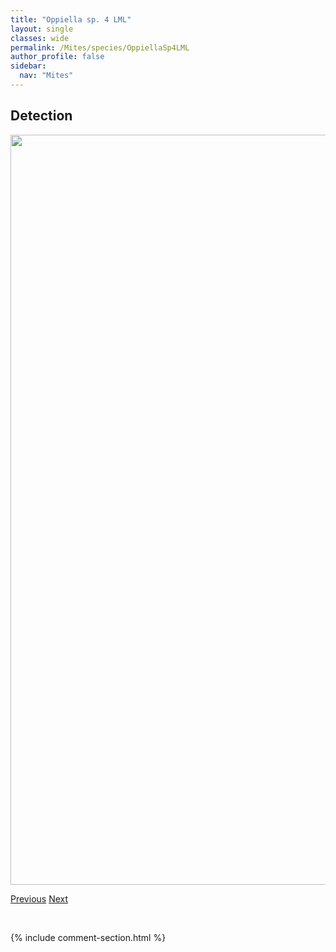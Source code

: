 ```yaml
---
title: "Oppiella sp. 4 LML"
layout: single
classes: wide
permalink: /Mites/species/OppiellaSp4LML
author_profile: false
sidebar:
  nav: "Mites"
---
```


<h2>Detection</h2>

<a href="https://drive.google.com/uc?export=view&id=12oE-AIrpR_1FX-a0SJV33agXtuTVYLoq">
<img src="https://drive.google.com/uc?export=view&id=12oE-AIrpR_1FX-a0SJV33agXtuTVYLoq" height = "1200" width = "800">
</a>


<a href="/DevelopmentWebsite/Mites/species/OppiellaSp3DEW" class="pagination--pager" title="Oppiella sp. 3 DEW">Previous</a> <a href="/DevelopmentWebsite/Mites/species/OppiellaWashburni" class="pagination--pager" title="Oppiella washburni">Next</a>

<p>&nbsp;</p>

{% include comment-section.html %}

